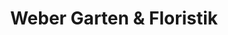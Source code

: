 ---
title: "Weber Garten & Floristik"
url: /eslohe-sauerland/weber-garten-und-floristik/
shop: Blumen
---